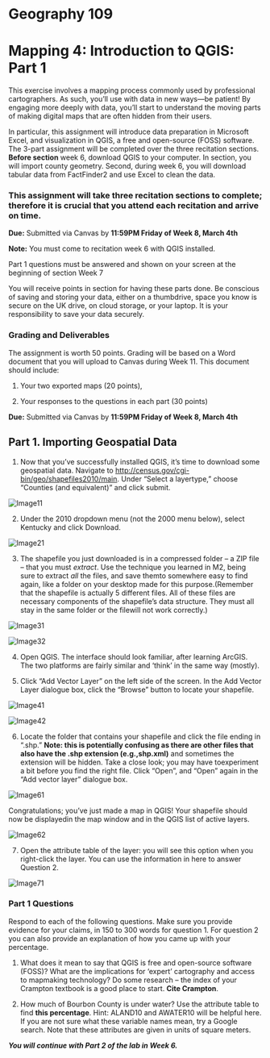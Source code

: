 # Geography 109

# Mapping 4: Introduction to QGIS: Part 1

This exercise involves a mapping process commonly used by professional cartographers. As such, you’ll use with data in new ways—be patient! By engaging more deeply with data, you’ll start to understand the moving parts of making digital maps that are often hidden from their users.

In particular, this assignment will introduce data preparation in Microsoft Excel, and visualization in QGIS, a free and open-source (FOSS) software. The 3-part assignment will be completed over the three recitation sections. **Before section** week 6, download QGIS to your computer. In section, you will import county geometry. Second, during week 6, you will download tabular data from FactFinder2 and use Excel to clean the data.

### This assignment will take three recitation sections to complete; therefore it is crucial that you attend each recitation and arrive on time.

**Due:** Submitted via Canvas by **11:59PM Friday of Week 8, March 4th**

**Note:** You must come to recitation week 6 with QGIS installed.

Part 1 questions must be answered and shown on your screen at the beginning of section Week 7

You will receive points in section for having these parts done. Be conscious of saving and storing your data, either on a thumbdrive, space you know is secure on the UK drive, on cloud storage, or your laptop. It is your responsibility to save your data securely.

### Grading and Deliverables 

The assignment is worth 50 points. Grading will be based on a Word document that you will upload to Canvas during Week 11. This document should include:

1.  Your two exported maps (20 points),

2.  Your responses to the questions in each part (30 points)

**Due:** Submitted via Canvas by **11:59PM Friday of Week 8, March 4th**

## Part 1. Importing Geospatial Data

1. Now that you’ve successfully installed QGIS, it’s time to download some geospatial data. Navigate to http://census.gov/cgi-bin/geo/shapefiles2010/main. Under “Select a layertype,” choose “Counties (and equivalent)” and click submit.

![Image11](images/Image11.jpeg)

2. Under the 2010 dropdown menu (not the 2000 menu below), select Kentucky and click Download.

![Image21](images/Image21.jpeg)

3. The shapefile you just downloaded is in a compressed folder – a ZIP file – that you must _extract_. Use the technique you learned in M2, being sure to extract _all_ the files, and save themto somewhere easy to find again, like a folder on your desktop made for this purpose.(Remember that the shapefile is actually 5 different files. All of these files are necessary components of the shapefile’s data structure. They must all stay in the same folder or the filewill not work correctly.)

![Image31](images/Image31.jpeg)

![Image32](images/Image32.jpeg)

4. Open QGIS. The interface should look familiar, after learning ArcGIS. The two platforms are fairly similar and ‘think’ in the same way (mostly).

5. Click “Add Vector Layer” on the left side of the screen. In the Add Vector Layer dialogue box, click the “Browse” button to locate your shapefile.

![Image41](images/Image51.jpeg)

![Image42](images/Image52.jpeg)

6. Locate the folder that contains your shapefile and click the file ending in “.shp.” **Note: this is potentially confusing as there are other files that also have the .shp extension (e.g.,shp.xml)** and sometimes the extension will be hidden. Take a close look; you may have toexperiment a bit before you find the right file. Click “Open”, and “Open” again in the “Add vector layer” dialogue box.

![Image61](images/Image61.jpeg)

Congratulations; you’ve just made a map in QGIS! Your shapefile should now be displayedin the map window and in the QGIS list of active layers.

![Image62](images/Image62.jpeg)

7. Open the attribute table of the layer: you will see this option when you right-click the layer. You can use the information in here to answer Question 2.

![Image71](images/Image71.jpeg)

### Part 1 Questions

Respond to each of the following questions. Make sure you provide evidence for your claims, in 150 to 300 words for question 1. For question 2 you can also provide an explanation of how you came up with your percentage.

1. What does it mean to say that QGIS is free and open-source software (FOSS)? What are the implications for ‘expert’ cartography and access to mapmaking technology? Do some research – the index of your Crampton textbook is a good place to start. **Cite Crampton**.

2. How much of Bourbon County is under water? Use the attribute table to find **this percentage**. Hint: ALAND10 and AWATER10 will be helpful here. If you are not sure what these variable names mean, try a Google search. Note that these attributes are given in units of square meters.

**_You will continue with Part 2 of the lab in Week 6._**
